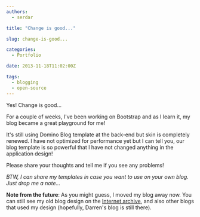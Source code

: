 ```yaml
---
authors:
  - serdar

title: "Change is good..."

slug: change-is-good...

categories:
  - Portfolio

date: 2013-11-18T11:02:00Z

tags:
  - blogging
  - open-source
---
```


Yes! Change is good...

For a couple of weeks, I've been working on Bootstrap and as I learn it, my blog became a great playground for me!
<!-- more -->
It's still using Domino Blog template at the back-end but skin is completely renewed. I have not optimized for performance yet but I can tell you, our blog template is so powerful that I have not changed anything in the application design!

Please share your thoughts and tell me if you see any problems!

*BTW, I can share my templates in case you want to use on your own blog. Just drop me a note...*

**Note from the future**: As you might guess, I moved my blog away now. You can still see my old blog design on the [Internet archive](https://web.archive.org/web/20250113202946/https://lotusnotus.com/), and also other blogs that used my design (hopefully, Darren's blog is still there).
